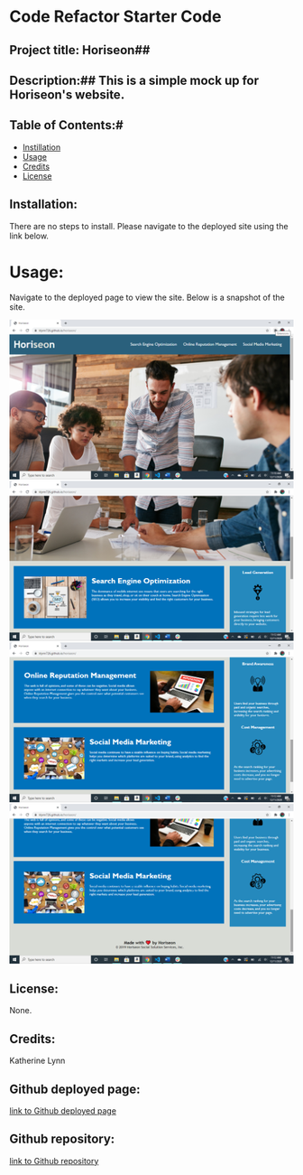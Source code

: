 # Code Refactor Starter Code

## Project title: Horiseon##

## Description:## This is a simple mock up for Horiseon's website.

## Table of Contents:#
* [Instillation](#installation)
* [Usage](#usage)
* [Credits](#credits)
* [License](#license)


## Installation:

There are no steps to install. Please navigate to the deployed site using the link below.

# Usage: 

Navigate to the deployed page to view the site. Below is a snapshot of the site.

![First image of site](./assets/images/screenshot4.png) ![Second image of site](./assets/images/screenshot3.png) ![Third image of site](./assets/images/screenshot2.png) ![Fourth image of site](./assets/images/screenshot1.png)


## License: 

None. 


## Credits: 

Katherine Lynn

## Github deployed page: 

[link to Github deployed page](https://klynn726.github.io/horiseon/)

## Github repository: 

[link to Github repository](https://github.com/klynn726/horiseon)